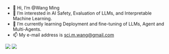 - 👋 Hi, I’m @Wang Ming
- 👀 I’m interested in AI Safety, Evaluation of LLMs, and Interpretable Machine Learning.
- 🌱 I’m currently learning Deployment and fine-tuning of LLMs, Agent and Multi-Agents.
- 📫 My e-mail address is sci.m.wang@gmail.com
<!--- - 💞️ I’m looking to collaborate on ... --->

<img src="https://bad-apple-github-readme.vercel.app/api?show_bg=1&username=sci-m-wang">
<img src="https://github-profile-trophy.vercel.app/?username=sci-m-wang">

